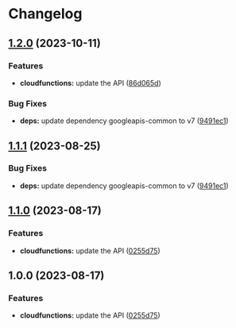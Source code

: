 # Changelog

## [1.2.0](https://github.com/googleapis/google-api-nodejs-client/compare/cloudfunctions-v1.1.1...cloudfunctions-v1.2.0) (2023-10-11)


### Features

* **cloudfunctions:** update the API ([86d065d](https://github.com/googleapis/google-api-nodejs-client/commit/86d065d7d06617487edf17a5b53fcb0566b51a0c))


### Bug Fixes

* **deps:** update dependency googleapis-common to v7 ([9491ec1](https://github.com/googleapis/google-api-nodejs-client/commit/9491ec1cdc3c413e7d73edcfcd59cf5c28a7c855))

## [1.1.1](https://github.com/googleapis/google-api-nodejs-client/compare/cloudfunctions-v1.1.0...cloudfunctions-v1.1.1) (2023-08-25)


### Bug Fixes

* **deps:** update dependency googleapis-common to v7 ([9491ec1](https://github.com/googleapis/google-api-nodejs-client/commit/9491ec1cdc3c413e7d73edcfcd59cf5c28a7c855))

## [1.1.0](https://github.com/googleapis/google-api-nodejs-client/compare/cloudfunctions-v1.0.0...cloudfunctions-v1.1.0) (2023-08-17)


### Features

* **cloudfunctions:** update the API ([0255d75](https://github.com/googleapis/google-api-nodejs-client/commit/0255d75e4bf6630864e7863a1e41d4abab092f7f))

## 1.0.0 (2023-08-17)


### Features

* **cloudfunctions:** update the API ([0255d75](https://github.com/googleapis/google-api-nodejs-client/commit/0255d75e4bf6630864e7863a1e41d4abab092f7f))
